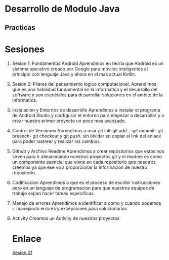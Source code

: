 # Desarrollo de Modulo Java
## Practicas 

# Sesiones 
1. Sesion 1: Fundamentos Android
   Aprendimos en teoria que Android es un sistema operativo creado por Google para moviles inteligentes al principio con lenguaje Java y ahora en el mas actual Kotlin.
2. Sesion 2: Pilares del pensamiento logico computacional.
   Aprendimos que es una habilidad fundamental en la informatica y el desarrollo del software y son esenciales para desarrollar soluciones en el ambito de la informatica.
3. Instalacion y Entornos de desarrollo
   Aprendimos a instalar el programa de Android Studio y configurar el entorno para empezar a desarrollar y a crear nuestro primer proyecto un poco mas avanzado.
4. Control de Versiones
   Aprendimos a usar git init-git add . -git commit- git breanch- git checkout y git push. sin olvidar en copiar el link del enlace para poder rastrear y realizar los cambios.
5. Github y Archivo Readme
   Aprendimos a crear repositorios que estas nos sirven para ir almacenando nuestros proyectos git y el readme es como un componente esencial que viene en cada repositorio que nosotros creemos ya que ese va a proporcionar la informacion de nuestro repositorio.
6. Codificacion
   Aprendimos a que es el proceso de escribir instrucciones pero en un lenguaje de programacion para que nuestros equipos de trabajo sepan hacer tareas especificas.
7. Manejo de errores
   Aprendimos a identificar a como y cuando podemos ir manejando errores y excepciones para solucionarlos
8. Activity
   Creamos un Activity de nuestros proyectos

   # Enlace 
   [Sesion 01](app/src/main/java/com/example/practicas/practica001) 
